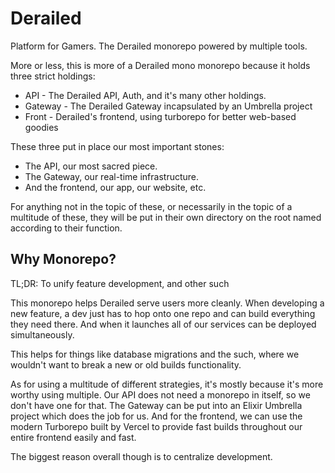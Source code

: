 # Derailed

Platform for Gamers. The Derailed monorepo
powered by multiple tools.

More or less, this is more of a Derailed mono monorepo
because it holds three strict holdings:

- API - The Derailed API, Auth, and it's many other holdings.
- Gateway - The Derailed Gateway incapsulated by an Umbrella project
- Front - Derailed's frontend, using turborepo for better web-based goodies

These three put in place our most important stones:

- The API, our most sacred piece.
- The Gateway, our real-time infrastructure.
- And the frontend, our app, our website, etc.

For anything not in the topic of these, or
necessarily in the topic of a multitude of these,
they will be put in their own directory on the root named according to their function.

## Why Monorepo?

TL;DR: To unify feature development, and other such

This monorepo helps Derailed serve users more cleanly.
When developing a new feature, a dev just has to hop onto one repo and can build everything they need there.
And when it launches all of our services can be deployed simultaneously.

This helps for things like database migrations and the such, where we wouldn't want to break a new or old builds functionality.

As for using a multitude of different strategies, it's mostly because
it's more worthy using multiple.
Our API does not need a monorepo in itself, so we don't have one for that.
The Gateway can be put into an Elixir Umbrella project which does the job for us.
And for the frontend, we can use the modern Turborepo built by Vercel to provide fast builds throughout our entire frontend easily and fast.

The biggest reason overall though is to centralize development.
